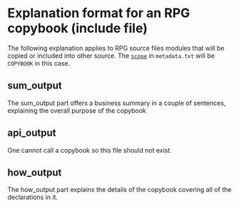 # Explanation format for an RPG copybook (include file)

The following explanation applies to RPG source files modules that will be copied or included into other source.
The [`scope`](/pages/metadata.txt#scope) in `metadata.txt` will be `COPYBOOK` in this case.

## sum_output

The sum_output part offers a business summary in a couple of sentences, explaining the overall purpose of the copybook

## api_output

One cannot call a copybook so this file should not exist.

## how_output

The how_output part explains the details of the copybook covering all of the declarations in it.
